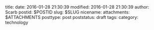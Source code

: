 title: 
date: 2016-01-28 21:30:39
modified: 2016-01-28 21:30:39
author: Scarb
postid: $POSTID
slug: $SLUG
nicename: 
attachments: $ATTACHMENTS
posttype: post
poststatus: draft
tags: 
category: technology